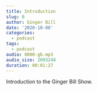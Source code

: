 ```yaml
---
title: Introduction
slug: 0
author: Ginger Bill
date: '2020-10-08'
categories:
  - podcast
tags:
  - podcast
audio: 0000-gb.mp3
audio_size: 2093248
duration: 00:01:27
---
```


Introduction to the Ginger Bill Show.
